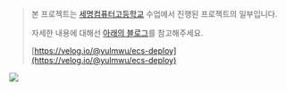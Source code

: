> 본 프로젝트는 [세명컴퓨터고등학교](https://smc.sen.hs.kr/) 수업에서 진행된 프로젝트의 일부입니다.
> 
> 자세한 내용에 대해선 [아래의 블로그](https://velog.io/@yulmwu/ecs-deploy)를 참고해주세요.
> 
> [https://velog.io/@yulmwu/ecs-deploy](https://velog.io/@yulmwu/ecs-deploy)

![](https://velog.velcdn.com/images/yulmwu/post/16bd8bc6-bc3d-43b2-a1f6-2fb2a0c95d7e/image.png)
